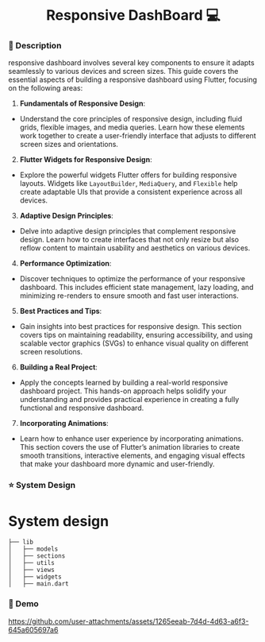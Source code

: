 



<h1 align="center" style="font-weight: bold;">Responsive DashBoard 💻</h1>

### 🚀 Description 


   responsive dashboard involves several key components to ensure it adapts seamlessly to various devices and screen sizes. This guide covers the essential aspects of building a responsive dashboard using Flutter, focusing on the following areas:

1. **Fundamentals of Responsive Design**:
- Understand the core principles of responsive design, including fluid grids, flexible images, and media queries. Learn how these elements work together to create a user-friendly interface that adjusts to different screen sizes and orientations.

2. **Flutter Widgets for Responsive Design**:
- Explore the powerful widgets Flutter offers for building responsive layouts. Widgets like `LayoutBuilder`, `MediaQuery`, and `Flexible` help create adaptable UIs that provide a consistent experience across all devices.

3. **Adaptive Design Principles**:
- Delve into adaptive design principles that complement responsive design. Learn how to create interfaces that not only resize but also reflow content to maintain usability and aesthetics on various devices.

4. **Performance Optimization**:
- Discover techniques to optimize the performance of your responsive dashboard. This includes efficient state management, lazy loading, and minimizing re-renders to ensure smooth and fast user interactions.

5. **Best Practices and Tips**:
- Gain insights into best practices for responsive design. This section covers tips on maintaining readability, ensuring accessibility, and using scalable vector graphics (SVGs) to enhance visual quality on different screen resolutions.

6. **Building a Real Project**:
 - Apply the concepts learned by building a real-world responsive dashboard project. This hands-on approach helps solidify your understanding and provides practical experience in creating a fully functional and responsive dashboard.
7. **Incorporating Animations**:
 - Learn how to enhance user experience by incorporating animations. This section covers the use of Flutter’s animation libraries to create smooth transitions, interactive elements, and engaging visual effects that make your dashboard more dynamic and user-friendly.

###  ⭐ System Design 
# System design
    ├── lib
    │   ├── models
    │   ├── sections
    │   ├── utils
    │   ├── views
    │   ├── widgets
    │   ├── main.dart

###  🎨 Demo 

https://github.com/user-attachments/assets/1265eeab-7d4d-4d63-a6f3-645a605697a6

